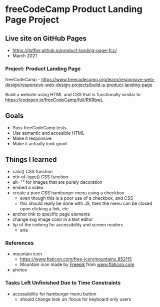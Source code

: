 # freeCodeCamp Product Landing Page Project

## Live site on GitHub Pages
 - https://jloffler.github.io/product-landing-page-fcc/
 - March 2021
 
### Project: Product Landing Page
freeCodeCamp - https://www.freecodecamp.org/learn/responsive-web-design/responsive-web-design-projects/build-a-product-landing-page

Build a website using HTML and CSS that is functionally similar to https://codepen.io/freeCodeCamp/full/RKRbwL

## Goals
 - Pass freeCodeCamp tests
 - Use semantic and accesible HTML
 - Make it responsive
 - Make it actually look good
 
## Things I learned
- calc() CSS function
- nth-of-type() CSS function
- alt="" for images that are purely decoration
- embed a video
- create a pure CSS hamburger menu using a checkbox
  - even though this is a poor use of a checkbox, and CSS
  - this should really be done with JS, then the menu can be closed upon clicking a link, etc
- anchor link to specific page elements
- change svg image color in a text editor
- tip of the iceberg for accessibility and screen readers
  - aria

### References
- mountain icon
  - https://www.flaticon.com/free-icon/mountains_852115
  - <div>Mountain icon made by <a href="https://www.freepik.com">Freepik</a> from <a href="https://www.flaticon.com/">www.flaticon.com</a></div>
- photos

### Tasks Left Unfinished Due to Time Constraints
- accessibility for hamburger menu button
  - should change look on :focus for keyboard only users